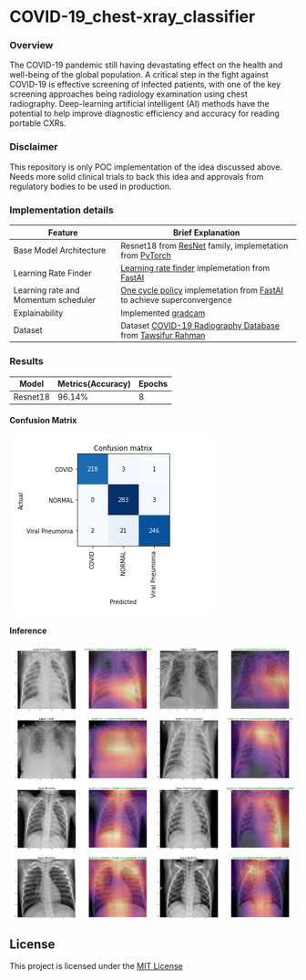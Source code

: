 
# COVID-19_chest-xray_classifier

### Overview
The COVID-19 pandemic still having devastating effect on the health and well-being of the global population. A critical step in the fight against COVID-19 is effective screening of infected patients, with one of the key screening approaches being radiology examination using chest radiography. Deep-learning artificial intelligent (AI) methods have the potential to help improve diagnostic efficiency and accuracy for reading portable CXRs.

### Disclaimer
This repository is only POC implementation of the idea discussed above. Needs more solid clinical trials to back this idea and approvals from regulatory bodies to be used in production.



### Implementation details
| Feature | Brief Explanation |
| ------ | ------ |
| Base Model Architecture | Resnet18 from [ResNet](https://arxiv.org/abs/1512.03385) family, implemetation from [PyTorch](https://pytorch.org/)|
| Learning Rate Finder | [Learning rate finder](https://arxiv.org/abs/1506.01186) implemetation from [FastAI](https://www.fast.ai/) |
| Learning rate and  Momentum scheduler| [One cycle policy](https://arxiv.org/abs/1803.09820) implemetation from [FastAI](https://www.fast.ai/)  to achieve superconvergence |
| Explainability | Implemented [gradcam](https://arxiv.org/abs/1610.02391) |
| Dataset |  Dataset [COVID-19 Radiography Database](https://www.kaggle.com/tawsifurrahman/covid19-radiography-database) from [Tawsifur Rahman](https://www.kaggle.com/tawsifurrahman/datasets) |


### Results
| Model | Metrics(Accuracy) | Epochs |
| ------ | ------ | ------ |
| Resnet18 | 96.14% | 8 |

#### Confusion Matrix
![Alt text](https://github.com/gurucharanmk/COVID-19_chest-xray_classifier/blob/main/images/confusion_matrix.png  )

#### Inference
![Alt text](https://github.com/gurucharanmk/COVID-19_chest-xray_classifier/blob/main/images/results.png  )

## License
This project is licensed under the [MIT License](https://github.com/gurucharanmk/COVID-19_chest-xray_classifier/blob/main/LICENSE)
